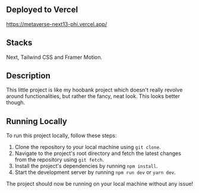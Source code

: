 ## Deployed to Vercel

https://metaverse-next13-phi.vercel.app/

## Stacks

Next, Tailwind CSS and Framer Motion.

## Description

This little project is like my hoobank project which doesn't really revolve around functionalities, but rather the fancy, neat look. This looks better though.

## Running Locally

To run this project locally, follow these steps:

1. Clone the repository to your local machine using `git clone`.
2. Navigate to the project's root directory and fetch the latest changes from the repository using `git fetch`.
3. Install the project's dependencies by running `npm install`.
4. Start the development server by running `npm run dev` or `yarn dev`.

The project should now be running on your local machine without any issue!
